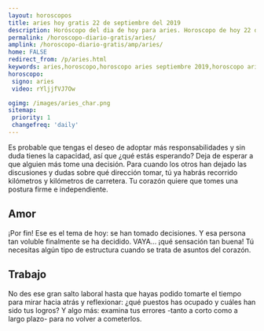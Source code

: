 ```yaml
---
layout: horoscopos
title: aries hoy gratis 22 de septiembre del 2019 
description: Horóscopo del dia de hoy para aries. Horoscopo de hoy 22 de septiembre del 2019. Las predicciones de amor, trabajo, vida personal gratis.
permalink: /horoscopo-diario-gratis/aries/
amplink: /horoscopo-diario-gratis/amp/aries/
home: FALSE
redirect_from: /p/aries.html
keywords: aries,horoscopo,horoscopo aries septiembre 2019,horoscopo aries hoy,tarot aries septiembre 2019,horoscopo aries,tarot aries hoy,horoscopo de hoy,horoscopo diario,tarot del amor,horoscopo de hoy aries,horoscopo diario del tarot, Horoscopo de hoy aries 22 de septiembre del 2019,horóscopo del día,signos zodiacales 2019, el horoscopo de hoy
horoscopo:
 signo: aries
 video: rYljjfVJ7Ow

ogimg: /images/aries_char.png
sitemap:
 priority: 1
 changefreq: 'daily'
---
```



Es probable que tengas el deseo de adoptar más responsabilidades y sin duda tienes la capacidad, así que ¿qué estás esperando? Deja de esperar a que alguien más tome una decisión. Para cuando los otros han dejado las discusiones y dudas sobre qué dirección tomar, tú ya habrás recorrido kilómetros y kilómetros de carretera. Tu corazón quiere que tomes una postura firme e independiente.

## Amor

¡Por fin! Ese es el tema de hoy: se han tomado decisiones. Y esa persona tan voluble finalmente se ha decidido. VAYA... ¡qué sensación tan buena! Tú necesitas algún tipo de estructura cuando se trata de asuntos del corazón.

## Trabajo

No des ese gran salto laboral hasta que hayas podido tomarte el tiempo para mirar hacia atrás y reflexionar: ¿qué puestos has ocupado y cuáles han sido tus logros? Y algo más: examina tus errores -tanto a corto como a largo plazo- para no volver a cometerlos.